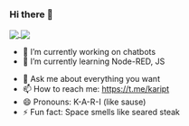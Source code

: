 ### Hi there 👋
<a href="https://github.com/kariSpace">
  <img align="center"  src="https://github-readme-stats.vercel.app/api?username=KariSpace&theme=tokyonight&bg_color=0d1117&show_icons=true&hide_border=true&icon_color=58a6ff&title_color=58a6ff" />
</a>
<a href="https://github.com/kariSpace">
  <img align="center" src="https://github-readme-stats.vercel.app/api/top-langs/?username=KariSpace&theme=tokyonight&show_icons=true&hide_border=true&icon_color=58a6ff&title_color=58a6ff&bg_color=0d1117&layout=compact" />
</a>



<!-- **KariSpace/KariSpace** is a ✨ _special_ ✨ repository because its `README.md` (this file) appears on your GitHub profile. 

Here are some ideas to get you started:
-->
- 🔭 I’m currently working on chatbots
- 🌱 I’m currently learning Node-RED, JS<!--- 👯 I’m looking to collaborate on ...-->
<!-- - 🤔 I’m looking for help with ... -->
- 💬 Ask me about everything you want 
- 📫 How to reach me: https://t.me/kaript
- 😄 Pronouns: K-A-R-I (like sause)
- ⚡ Fun fact: Space smells like seared steak
